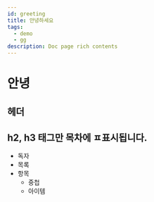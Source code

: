 ```yaml
---
id: greeting
title: 안녕하세요
tags:
  - demo
  - gg
description: Doc page rich contents
---
```


# 안녕

## 헤더

## h2, h3 태그만 목차에 ㅍ표시됩니다.

- 독자
- 목록
- 항목
  - 중첩
  - 아이템
